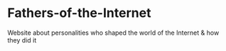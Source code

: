 # Fathers-of-the-Internet
Website about personalities who shaped the world of the Internet &amp; how they did it
